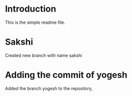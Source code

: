 # Introduction

This is the simple readme file.

# Sakshi
Created new branch with name sakshi

# Adding the commit of yogesh
Added the branch yogesh to the repository,
